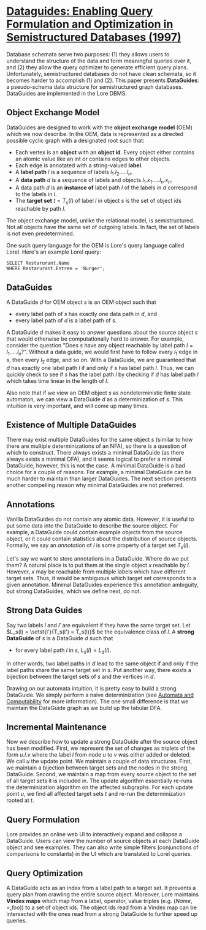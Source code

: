 # [Dataguides: Enabling Query Formulation and Optimization in Semistructured Databases (1997)](https://scholar.google.com/scholar?cluster=1701940952301007499)
Database schemata serve two purposes: (1) they allows users to understand the
structure of the data and form meaningful queries over it, and (2) they allow
the query optimizer to generate efficient query plans. Unfortunately,
semistructured databases do not have clean schemata, so it becomes harder to
accomplish (1) and (2). This paper presents **DataGuides**: a pseudo-schema
data structure for semistructured graph databases. DataGuides are implemented
in the Lore DBMS.

## Object Exchange Model
DataGuides are designed to work with the **object exchange model** (OEM) which
we now describe. In the OEM, data is represented as a directed possible cyclic
graph with a designated root such that:

- Each vertex is an **object** with an **object id**. Every object either
  contains an atomic value like an int or contains edges to other objects.
- Each edge is annotated with a string-valued **label**.
- A **label path** $l$ is a sequence of labels $l_1.l_2.\ldots.l_n$.
- A **data path** $d$ is a sequence of labels and objects
  $l_1.x_1.\ldots.l_n.x_n$.
- A data path $d$ is an **instance of** label path $l$ of the labels in $d$
  correspond to the labels in $l$.
- The **target set** $t = T_s(l)$ of label $l$ in object $s$ is the set of
  object ids reachable by path $l$.

The object exchange model, unlike the relational model, is semistructured. Not
all objects have the same set of outgoing labels. In fact, the set of labels is
not even predetermined.

One such query language for the OEM is Lore's query language called Lorel.
Here's an example Lorel query:

```
SELECT Restarurant.Name
WHERE Restarurant.Entree = 'Burger';
```

## DataGuides
A DataGuide $d$ for OEM object $s$ is an OEM object such that

- every label path of $s$ has exactly one data path in $d$, and
- every label path of $d$ is a label path of $s$.

A DataGuide $d$ makes it easy to answer questions about the source object $s$
that would otherwise be computationally hard to answer. For example, consider
the question "Does $s$ have any object reachable by label path $l =
l_1.\ldots.l_n$?". Without a data guide, we would first have to follow every
$l_1$ edge in $s$, then every $l_2$ edge, and so on. With a DataGuide, we are
guaranteed that $d$ has exactly one label path $l$ if and only if $s$ has label
path $l$. Thus, we can quickly check to see if $s$ has the label path $l$ by
checking if $d$ has label path $l$ which takes time linear in the length of
$l$.

Also note that if we view an OEM object $s$ as nondeterministic finite state
automaton, we can view a DataGuide $d$ as a determinization of $s$. This
intuition is very important, and will come up many times.

## Existence of Multiple DataGuides
There may exist multiple DataGuides for the same object $s$ (similar to how
there are multiple determinizations of an NFA), so there is a question of which
to construct. There always exists a minimal DataGuide (as there always exists a
minimal DFA), and it seems logical to prefer a minimal DataGuide, however, this
is not the case. A minimal DataGuide is a bad choice for a couple of reasons.
For example, a minimal DataGuide can be much harder to maintain than larger
DataGuides. The next section presents another compelling reason why minimal
DataGuides are not preferred.

## Annotations
Vanilla DataGuides do not contain any atomic data. However, it is useful to put
some data into the DataGuide to describe the source object. For example, a
DataGuide could contain example objects from the source object, or it could
contain statistics about the distribution of source objects. Formally, we say
an *annotation* of $l$ is some property of a target set $T_s(l)$.

Let's say we want to store annotations in a DataGuide. Where do we put them? A
natural place is to put them at the single object $x$ reachable by $l$.
However, $x$ may be reachable from multiple labels which have different target
sets. Thus, it would be ambiguous which target set corresponds to a given
annotation. Minimal DataGuides experience this annotation ambiguity, but strong
DataGuides, which we define next, do not.

## Strong Data Guides
Say two labels $l$ and $l'$ are equivalent if they have the same target set.
Let $L_s(l) = \setst{l'}{T_s(l') = T_s(l)}$ be the equivalence class of $l$. A
**strong DataGuide** of $s$ is a DataGuide $d$ such that

- for every label path $l$ in $s$, $L_s(l) = L_d(l)$.

In other words, two label paths in $d$ lead to the same object if and only if
the label paths share the same target set in $s$. Put another way, there exists
a bijection between the target sets of $s$ and the vertices in $d$.

Drawing on our automata intuition, it is pretty easy to build a strong
DataGuide. We simply perform a naive determinization (see [Automata and
Computability](http://dl.acm.org/citation.cfm?id=549365) for more information).
The one small difference is that we maintain the DataGuide graph as we build up
the tabular DFA.

## Incremental Maintenance
Now we describe how to update a strong DataGuide after the source object has
been modified. First, we represent the set of changes as triplets of the form
$u.l.v$ where the label $l$ from node $u$ to $v$ was either added or deleted.
We call $u$ the update point. We maintain a couple of data structures. First,
we maintain a bijection between target sets and the nodes in the strong
DataGuide. Second, we maintain a map from every source object to the set of all
target sets it is included in. The update algorithm essentially re-runs the
determinization algorithm on the affected subgraphs. For each update point $u$,
we find all affected target sets $t$ and re-run the determinization rooted at
$t$.

## Query Formulation
Lore provides an online web UI to interactively expand and collapse a
DataGuide. Users can view the number of source objects at each DataGuide object
and see examples. They can also write simple filters (conjunctions of
comparisons to constants) in the UI which are translated to Lorel queries.

## Query Optimization
A DataGuide acts as an index from a label path to a target set. It prevents a
query plan from crawling the entire source object. Moreover, Lore maintains
**Vindex maps** which map from a label, operator, value triples (e.g. $(Name,
=, foo)$) to a set of object ids. The object ids read from a Vindex map can
be intersected with the ones read from a strong DataGuide to further speed up
queries.

<script type="text/javascript" async
  src="https://cdnjs.cloudflare.com/ajax/libs/mathjax/2.7.1/MathJax.js?config=TeX-MML-AM_CHTML">
</script>

